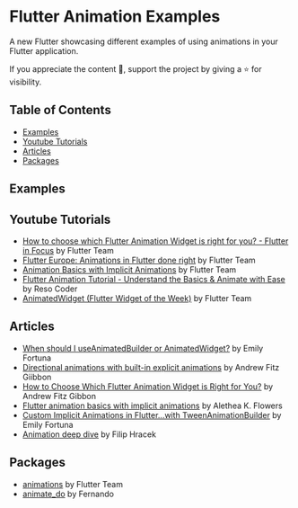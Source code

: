 # Flutter Animation Examples

A new Flutter showcasing different examples of using animations in your Flutter application.


If you appreciate the content 📖, support the project by giving a ⭐ for visibility.


## Table of Contents

- [Examples](#examples)
- [Youtube Tutorials](#youtube-tutorials)
- [Articles](#articles)
- [Packages](#packages)


## Examples


## Youtube Tutorials

* [How to choose which Flutter Animation Widget is right for you? - Flutter in Focus](https://www.youtube.com/watch?v=GXIJJkq_H8g) by Flutter Team
* [Flutter Europe: Animations in Flutter done right](https://www.youtube.com/watch?v=wnARLByOtKA) by Flutter Team
* [Animation Basics with Implicit Animations](https://www.youtube.com/watch?v=IVTjpW3W33s) by Flutter Team
* [Flutter Animation Tutorial - Understand the Basics & Animate with Ease](https://www.youtube.com/watch?v=txLvvlooT20) by Reso Coder
* [AnimatedWidget (Flutter Widget of the Week)](https://www.youtube.com/watch?v=LKKgYpC-EPQ) by Flutter Team



## Articles
* [When should I useAnimatedBuilder or AnimatedWidget?](https://medium.com/flutter/when-should-i-useanimatedbuilder-or-animatedwidget-57ecae0959e8) by Emily Fortuna
* [Directional animations with built-in explicit animations](https://medium.com/flutter/directional-animations-with-built-in-explicit-animations-3e7c5e6fbbd7) by Andrew Fitz Giibbon
* [How to Choose Which Flutter Animation Widget is Right for You?](https://medium.com/flutter/how-to-choose-which-flutter-animation-widget-is-right-for-you-79ecfb7e72b5) by Andrew Fitz Gibbon
* [Flutter animation basics with implicit animations](https://medium.com/flutter/flutter-animation-basics-with-implicit-animations-95db481c5916) by Alethea K. Flowers
* [Custom Implicit Animations in Flutter…with TweenAnimationBuilder](https://medium.com/flutter/custom-implicit-animations-in-flutter-with-tweenanimationbuilder-c76540b47185) by Emily Fortuna
* [Animation deep dive](https://medium.com/flutter/animation-deep-dive-39d3ffea111f) by Filip Hracek



## Packages
- [animations](https://pub.dev/packages/animations) by Flutter Team
- [animate_do](https://pub.dev/packages/animate_do) by Fernando








